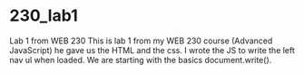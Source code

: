 # 230_lab1
Lab 1 from WEB 230
This is lab 1 from my WEB 230 course (Advanced JavaScript) he gave us the HTML and the css. I wrote the JS to write the left nav ul when loaded. We are starting with the basics document.write().
